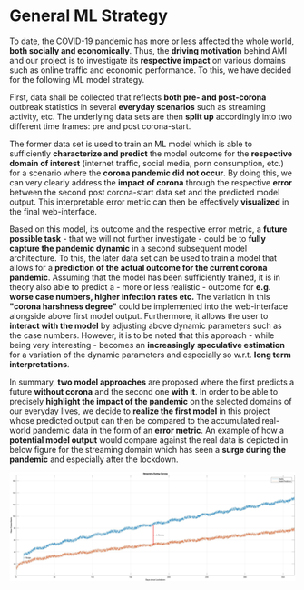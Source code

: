 #  General ML Strategy 

To date, the COVID-19 pandemic has more or less affected the whole world, **both socially and economically**. Thus, the **driving motivation** behind AMI and our project is to investigate its **respective impact** on various domains such as online traffic and economic performance. To this, we have decided for the following ML model strategy.  

First, data shall be collected that reflects **both pre- and post-corona** outbreak statistics in several **everyday scenarios** such as streaming activity, etc. The underlying data sets are then **split up** accordingly into two different time frames: pre and post corona-start.

The former data set is used to train an ML model which is able to sufficiently **characterize and predict** the model outcome for the **respective domain of interest** (internet traffic, social media, porn consumption, etc.) for a scenario where the **corona pandemic did not occur**. By doing this, we can very clearly address the **impact of corona** through the respective **error** between the second post corona-start data set and the predicted model output. This interpretable error metric can then be effectively **visualized** in the final web-interface.

Based on this model, its outcome and the respective error metric, a **future possible task** - that we will not further investigate - could be to **fully capture the pandemic dynamic** in a second subsequent model architecture. To this, the later data set can be used to train a model that allows for a **prediction of the actual outcome for the current corona pandemic**. Assuming that the model has been sufficiently trained, it is in theory also able to predict a - more or less realistic - outcome for **e.g. worse case numbers, higher infection rates etc.** The variation in this **"corona harshness degree"** could be implemented into the web-interface alongside above first model output. Furthermore, it allows the user to **interact with the model** by adjusting above dynamic parameters such as the case numbers. However, it is to be noted that this approach - while being very interesting - becomes an **increasingly speculative estimation** for a variation of the dynamic parameters and especially so w.r.t. **long term interpretations**.  

In summary, **two model approaches** are proposed where the first predicts a future **without corona** and the second one **with it**. In order to be able to precisely **highlight the impact of the pandemic** on the selected domains of our everyday lives, we decide to **realize the first model** in this project whose predicted output can then be compared to the accumulated real-world pandemic data in the form of an **error metric**. An example of how a **potential model output** would compare against the real data is depicted in below figure for the streaming domain which has seen a **surge during the pandemic** and especially after the lockdown.

<img src="/documentation/Matlab Plots/ML Strategy/corona.jpg" alt="ML Strategy" class="center" width="1000"/>

